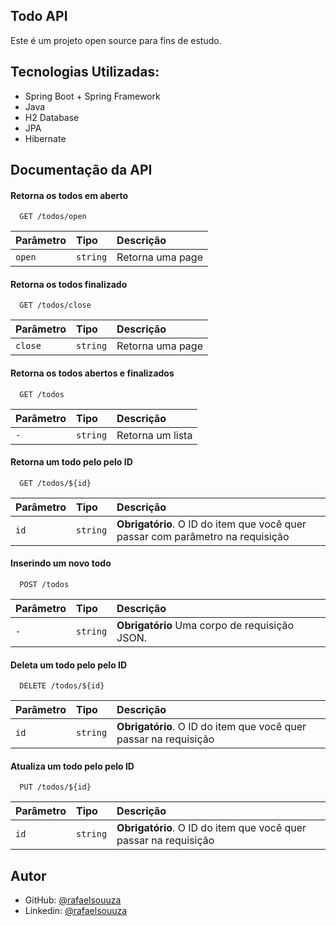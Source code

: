 
## Todo API

Este é um projeto open source para fins de estudo.

## Tecnologias Utilizadas:


* Spring Boot + Spring Framework
* Java
* H2 Database
* JPA
* Hibernate
## Documentação da API

#### Retorna os todos em aberto

```http
  GET /todos/open
```

| Parâmetro   | Tipo       | Descrição                           |
| :---------- | :--------- | :---------------------------------- |
| `open` | `string` |  Retorna uma page  |

#### Retorna os todos finalizado

```http
  GET /todos/close
```

| Parâmetro   | Tipo       | Descrição                                   |
| :---------- | :--------- | :------------------------------------------ |
| `close`      | `string` | Retorna uma page |

#### Retorna os todos abertos e finalizados

```http
  GET /todos
```

| Parâmetro   | Tipo       | Descrição                                   |
| :---------- | :--------- | :------------------------------------------ |
| `-`      | `string` | Retorna um lista |

#### Retorna um todo pelo pelo ID

```http
  GET /todos/${id}
```

| Parâmetro   | Tipo       | Descrição                                   |
| :---------- | :--------- | :------------------------------------------ |
| `id`      | `string` | **Obrigatório**. O ID do item que você quer passar com parâmetro na requisição |

#### Inserindo um novo todo 

```http
  POST /todos
```

| Parâmetro   | Tipo       | Descrição                                   |
| :---------- | :--------- | :------------------------------------------ |
| `-`      | `string` | **Obrigatório** Uma corpo de requisição JSON. 

#### Deleta um todo pelo pelo ID

```http
  DELETE /todos/${id}
```

| Parâmetro   | Tipo       | Descrição                                   |
| :---------- | :--------- | :------------------------------------------ |
| `id`      | `string` | **Obrigatório**. O ID do item que você quer passar na requisição |

#### Atualiza um todo pelo pelo ID

```http
  PUT /todos/${id}
```

| Parâmetro   | Tipo       | Descrição                                   |
| :---------- | :--------- | :------------------------------------------ |
| `id`      | `string` | **Obrigatório**. O ID do item que você quer passar na requisição |




## Autor

- GitHub: [@rafaelsouuza](https://www.github.com/rafaelsouuza)
- Linkedin: [@rafaelsouuza](https://www.linkedin.com/in/rafaelsouuza/)


